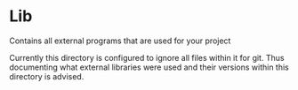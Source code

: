 # Lib

Contains all external programs that are used for your project 

Currently this directory is configured to ignore all files within it for git. Thus documenting what external libraries were used and their versions within this directory is advised.
